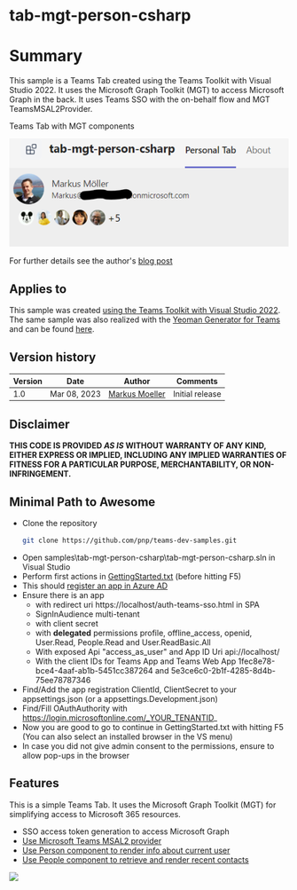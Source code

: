 # tab-mgt-person-csharp

# Summary

This sample is a Teams Tab created using the Teams Toolkit with Visual Studio 2022. It uses the Microsoft Graph Toolkit (MGT) to access Microsoft Graph in the back.
It uses Teams SSO with the on-behalf flow and MGT TeamsMSAL2Provider.

Teams Tab with MGT components

![Microsoft Graph Toolkit Person and People component in Teams Tab](assets/07Result.png)

For further details see the author's [blog post](https://mmsharepoint.wordpress.com/2023/02/16/use-teams-toolkit-and-visual-studio-c-to-create-a-teams-tab-using-microsoft-graph-toolkit/)

## Applies to

This sample was created [using the Teams Toolkit with Visual Studio 2022](https://learn.microsoft.com/en-us/microsoftteams/platform/toolkit/teams-toolkit-fundamentals?pivots=visual-studio&WT.mc_id=M365-MVP-5004617). The same sample was also realized with the [Yeoman Generator for Teams](https://github.com/pnp/generator-teams) and can be found [here](https://github.com/pnp/teams-dev-samples/tree/main/samples/tab-mgt-person).

## Version history

Version|Date|Author|Comments
-------|----|----|--------
1.0|Mar 08, 2023|[Markus Moeller](https://twitter.com/moeller2_0)|Initial release

## Disclaimer

**THIS CODE IS PROVIDED *AS IS* WITHOUT WARRANTY OF ANY KIND, EITHER EXPRESS OR IMPLIED, INCLUDING ANY IMPLIED WARRANTIES OF FITNESS FOR A PARTICULAR PURPOSE, MERCHANTABILITY, OR NON-INFRINGEMENT.**

## Minimal Path to Awesome
- Clone the repository
    ```bash
    git clone https://github.com/pnp/teams-dev-samples.git
- Open samples\tab-mgt-person-csharp\tab-mgt-person-csharp.sln in Visual Studio
- Perform first actions in [GettingStarted.txt](./TabMGTPerson/GettingStarted.txt) (before hitting F5)
- This should [register an app in Azure AD](https://learn.microsoft.com/en-us/microsoftteams/platform/toolkit/add-single-sign-on?pivots=visual-studio&WT.mc_id=M365-MVP-5004617#add-sso-to-teams-app-for-visual-studio)
- Ensure there is an app
  - with redirect uri https://localhost/auth-teams-sso.html in SPA
  - SignInAudience multi-tenant
  - with client secret
  - with **delegated** permissions profile, offline_access, openid, User.Read, People.Read and User.ReadBasic.All
  - With exposed Api "access_as_user" and App ID Uri api://localhost/<App ID>
  - With the client IDs for Teams App and Teams Web App 1fec8e78-bce4-4aaf-ab1b-5451cc387264 and 5e3ce6c0-2b1f-4285-8d4b-75ee78787346
- Find/Add the app registration ClientId, ClientSecret to your appsettings.json (or a appsettings.Development.json)
- Find/Fill OAuthAuthority with https://login.microsoftonline.com/_YOUR_TENANTID_
- Now you are good to go to continue in GettingStarted.txt with hitting F5 (You can also select an installed browser in the VS menu)
- In case you did not give admin consent to the permissions, ensure to allow pop-ups in the browser
  
## Features
This is a simple Teams Tab. It uses the Microsoft Graph Toolkit (MGT) for simplifying access to Microsoft 365 resources.
* SSO access token generation to access Microsoft Graph
* [Use Microsoft Teams MSAL2 provider](https://learn.microsoft.com/en-us/graph/toolkit/providers/teams-msal2?tabs=html&WT.mc_id=M365-MVP-5004617)
* [Use Person component to render info about current user](https://learn.microsoft.com/en-us/graph/toolkit/components/person?WT.mc_id=M365-MVP-5004617)
* [Use People component to retrieve and render recent contacts](https://learn.microsoft.com/en-us/graph/toolkit/components/people?WT.mc_id=M365-MVP-5004617)

<img src="https://m365-visitor-stats.azurewebsites.net/teams-dev-samples/samples/tab-mgt-person-csharp" />
